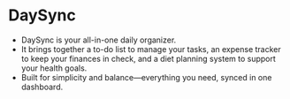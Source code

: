 # DaySync
+ DaySync is your all-in-one daily organizer.
+ It brings together a to-do list to manage your tasks, an expense tracker to keep your finances in check, and a diet planning system to support your health goals.
+ Built for simplicity and balance—everything you need, synced in one dashboard.

